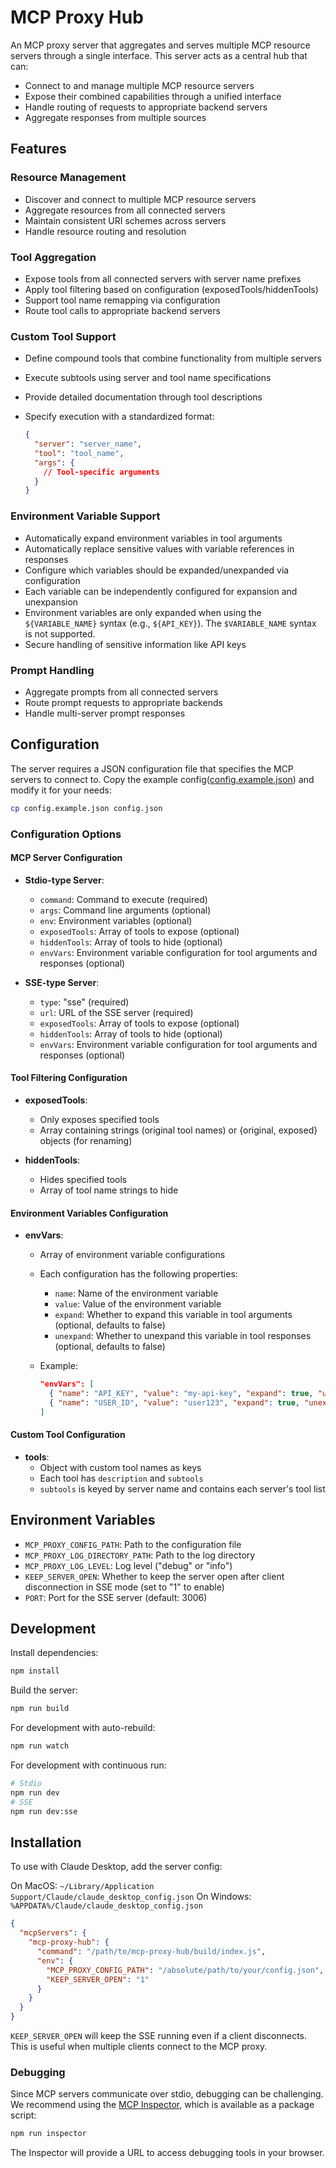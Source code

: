 # MCP Proxy Hub

An MCP proxy server that aggregates and serves multiple MCP resource servers through a single interface. This server acts as a central hub that can:

- Connect to and manage multiple MCP resource servers
- Expose their combined capabilities through a unified interface
- Handle routing of requests to appropriate backend servers
- Aggregate responses from multiple sources

## Features

### Resource Management

- Discover and connect to multiple MCP resource servers
- Aggregate resources from all connected servers
- Maintain consistent URI schemes across servers
- Handle resource routing and resolution

### Tool Aggregation

- Expose tools from all connected servers with server name prefixes
- Apply tool filtering based on configuration (exposedTools/hiddenTools)
- Support tool name remapping via configuration
- Route tool calls to appropriate backend servers

### Custom Tool Support

- Define compound tools that combine functionality from multiple servers
- Execute subtools using server and tool name specifications
- Provide detailed documentation through tool descriptions
- Specify execution with a standardized format:

  ```json
  {
    "server": "server_name",
    "tool": "tool_name",
    "args": {
      // Tool-specific arguments
    }
  }
  ```

### Environment Variable Support

- Automatically expand environment variables in tool arguments
- Automatically replace sensitive values with variable references in responses
- Configure which variables should be expanded/unexpanded via configuration
- Each variable can be independently configured for expansion and unexpansion
- Environment variables are only expanded when using the `${VARIABLE_NAME}` syntax (e.g., `${API_KEY}`). The `$VARIABLE_NAME` syntax is not supported.
- Secure handling of sensitive information like API keys

### Prompt Handling

- Aggregate prompts from all connected servers
- Route prompt requests to appropriate backends
- Handle multi-server prompt responses

## Configuration

The server requires a JSON configuration file that specifies the MCP servers to connect to. Copy the example config([config.example.json](./config.example.json)) and modify it for your needs:

```bash
cp config.example.json config.json
```

### Configuration Options

#### MCP Server Configuration

- **Stdio-type Server**:

  - `command`: Command to execute (required)
  - `args`: Command line arguments (optional)
  - `env`: Environment variables (optional)
  - `exposedTools`: Array of tools to expose (optional)
  - `hiddenTools`: Array of tools to hide (optional)
  - `envVars`: Environment variable configuration for tool arguments and responses (optional)

- **SSE-type Server**:
  - `type`: "sse" (required)
  - `url`: URL of the SSE server (required)
  - `exposedTools`: Array of tools to expose (optional)
  - `hiddenTools`: Array of tools to hide (optional)
  - `envVars`: Environment variable configuration for tool arguments and responses (optional)

#### Tool Filtering Configuration

- **exposedTools**:

  - Only exposes specified tools
  - Array containing strings (original tool names) or {original, exposed} objects (for renaming)

- **hiddenTools**:
  - Hides specified tools
  - Array of tool name strings to hide

#### Environment Variables Configuration

- **envVars**:

  - Array of environment variable configurations
  - Each configuration has the following properties:
    - `name`: Name of the environment variable
    - `value`: Value of the environment variable
    - `expand`: Whether to expand this variable in tool arguments (optional, defaults to false)
    - `unexpand`: Whether to unexpand this variable in tool responses (optional, defaults to false)
  - Example:

    ```json
    "envVars": [
      { "name": "API_KEY", "value": "my-api-key", "expand": true, "unexpand": true },
      { "name": "USER_ID", "value": "user123", "expand": true, "unexpand": false }
    ]
    ```

#### Custom Tool Configuration

- **tools**:
  - Object with custom tool names as keys
  - Each tool has `description` and `subtools`
  - `subtools` is keyed by server name and contains each server's tool list

## Environment Variables

- `MCP_PROXY_CONFIG_PATH`: Path to the configuration file
- `MCP_PROXY_LOG_DIRECTORY_PATH`: Path to the log directory
- `MCP_PROXY_LOG_LEVEL`: Log level ("debug" or "info")
- `KEEP_SERVER_OPEN`: Whether to keep the server open after client disconnection in SSE mode (set to "1" to enable)
- `PORT`: Port for the SSE server (default: 3006)

## Development

Install dependencies:

```bash
npm install
```

Build the server:

```bash
npm run build
```

For development with auto-rebuild:

```bash
npm run watch
```

For development with continuous run:

```bash
# Stdio
npm run dev
# SSE
npm run dev:sse
```

## Installation

To use with Claude Desktop, add the server config:

On MacOS: `~/Library/Application Support/Claude/claude_desktop_config.json`
On Windows: `%APPDATA%/Claude/claude_desktop_config.json`

```json
{
  "mcpServers": {
    "mcp-proxy-hub": {
      "command": "/path/to/mcp-proxy-hub/build/index.js",
      "env": {
        "MCP_PROXY_CONFIG_PATH": "/absolute/path/to/your/config.json",
        "KEEP_SERVER_OPEN": "1"
      }
    }
  }
}
```

`KEEP_SERVER_OPEN` will keep the SSE running even if a client disconnects. This is useful when multiple clients connect to the MCP proxy.

### Debugging

Since MCP servers communicate over stdio, debugging can be challenging. We recommend using the [MCP Inspector](https://github.com/modelcontextprotocol/inspector), which is available as a package script:

```bash
npm run inspector
```

The Inspector will provide a URL to access debugging tools in your browser.
